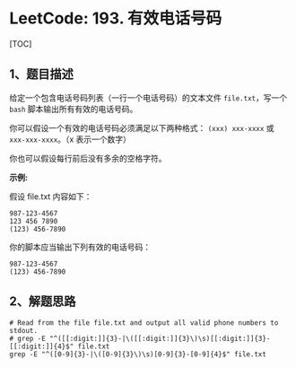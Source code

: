 # LeetCode: 193. 有效电话号码

[TOC]

## 1、题目描述

给定一个包含电话号码列表（一行一个电话号码）的文本文件 `file.txt`，写一个 `bash` 脚本输出所有有效的电话号码。

你可以假设一个有效的电话号码必须满足以下两种格式： `(xxx) xxx-xxxx` 或 `xxx-xxx-xxxx`。（x 表示一个数字）

你也可以假设每行前后没有多余的空格字符。

**示例:**

假设 file.txt 内容如下：

```
987-123-4567
123 456 7890
(123) 456-7890
```


你的脚本应当输出下列有效的电话号码：

```
987-123-4567
(123) 456-7890
```



## 2、解题思路

```shell
# Read from the file file.txt and output all valid phone numbers to stdout.
# grep -E "^([[:digit:]]{3}-|\([[:digit:]]{3}\)\s)[[:digit:]]{3}-[[:digit:]]{4}$" file.txt
grep -E "^([0-9]{3}-|\([0-9]{3}\)\s)[0-9]{3}-[0-9]{4}$" file.txt
```

